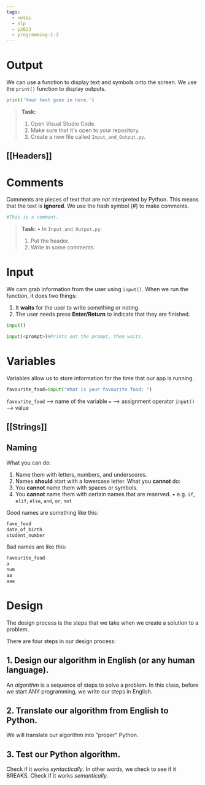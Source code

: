 ```yaml
---
tags:
  - notes
  - nlp
  - y2023
  - programming-1-2
---
```

# Output

We can use a function to display text and symbols onto the screen.
We use the `print()` function to display outputs.

```python
print('Your text goes in here.')
```

> **Task:**
> 1. Open Visual Studio Code.
> 2. Make sure that it's open to your repository.
> 3. Create a new file called `Input_and_Output.py`.
## [[Headers]]

# Comments

Comments are pieces of text that are *not* interpreted by Python.
This means that the text is **ignored**.
We use the hash symbol (#) to make comments.

```python
#This is a comment.
```

> **Task:**
> • In `Input_and_Output.py`:
> 	1. Put the header.
> 	2. Write in some comments.
# Input

We cam grab information from the user using `input()`.
When we run the function, it does two things:
1. It **waits** for the user to write something or noting.
2. The user needs press **Enter/Return** to indicate that they are finished.

```python
input()

input(<prompt>)#Prints out the prompt, then waits.
```
# Variables

Variables allow us to store information for the time that our app is running.

```python
favourite_food=input("What is your favourite food: ")
```

`favourite_food` —> name of the variable
`=` —> assignment operator
`input()` —> value
## [[Strings]]
## Naming

What you can do:
1. Name them with letters, numbers, and underscores.
2. Names **should** start with a lowercase letter.
What you **cannot** do:
1. You **cannot** name them with spaces or symbols.
2. You **cannot** name them with certain names that are reserved.
	• e.g. `if`, `elif`, `else`, `and`, `or`, `not`

Good names are something like this:

```python
fave_food
date_of_birth
student_number
```

Bad names are like this:

```python
Favourite_food
a
num
aa
aaa
```
# Design

The design process is the steps that we take when we create a solution to a problem.

There are four steps in our design process:
## 1. Design our algorithm in English (or any human language).
An *algorithm* is a sequence of steps to solve a problem.
In this class, before we start ANY programming, we write our steps in English.
## 2. Translate our algorithm from English to Python.
We will translate our algorithm into "proper" Python.
## 3. Test our Python algorithm.
Check if it works *syntactically*. In other words, we check to see if it BREAKS.
Check if it works *semantically*.